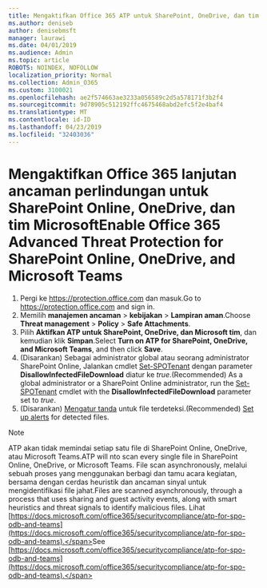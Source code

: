 ```yaml
---
title: Mengaktifkan Office 365 ATP untuk SharePoint, OneDrive, dan tim Microsoft
ms.author: deniseb
author: denisebmsft
manager: laurawi
ms.date: 04/01/2019
ms.audience: Admin
ms.topic: article
ROBOTS: NOINDEX, NOFOLLOW
localization_priority: Normal
ms.collection: Admin_O365
ms.custom: 3100021
ms.openlocfilehash: ae2f574663ae3233a056589c2d5a578171f3b2f4
ms.sourcegitcommit: 9d78905c512192ffc4675468abd2efc5f2e4baf4
ms.translationtype: MT
ms.contentlocale: id-ID
ms.lasthandoff: 04/23/2019
ms.locfileid: "32403036"
---
```

# <a name="enable-office-365-advanced-threat-protection-for-sharepoint-online-onedrive-and-microsoft-teams"></a><span data-ttu-id="4ed92-102">Mengaktifkan Office 365 lanjutan ancaman perlindungan untuk SharePoint Online, OneDrive, dan tim Microsoft</span><span class="sxs-lookup"><span data-stu-id="4ed92-102">Enable Office 365 Advanced Threat Protection for SharePoint Online, OneDrive, and Microsoft Teams</span></span>

1. <span data-ttu-id="4ed92-103">Pergi ke https://protection.office.com dan masuk.</span><span class="sxs-lookup"><span data-stu-id="4ed92-103">Go to https://protection.office.com and sign in.</span></span>
2. <span data-ttu-id="4ed92-104">Memilih **manajemen ancaman** > **kebijakan** > **Lampiran aman**.</span><span class="sxs-lookup"><span data-stu-id="4ed92-104">Choose **Threat management** > **Policy** > **Safe Attachments**.</span></span>
3. <span data-ttu-id="4ed92-105">Pilih **Aktifkan ATP untuk SharePoint, OneDrive, dan Microsoft tim**, dan kemudian klik **Simpan**.</span><span class="sxs-lookup"><span data-stu-id="4ed92-105">Select **Turn on ATP for SharePoint, OneDrive, and Microsoft Teams**, and then click **Save**.</span></span>
4. <span data-ttu-id="4ed92-106">(Disarankan) Sebagai administrator global atau seorang administrator SharePoint Online, Jalankan cmdlet [Set-SPOTenant](https://docs.microsoft.com/powershell/module/sharepoint-online/Set-SPOTenant?view=sharepoint-ps) dengan parameter **DisallowInfectedFileDownload** diatur ke *true*.</span><span class="sxs-lookup"><span data-stu-id="4ed92-106">(Recommended) As a global administrator or a SharePoint Online administrator, run the [Set-SPOTenant](https://docs.microsoft.com/powershell/module/sharepoint-online/Set-SPOTenant?view=sharepoint-ps) cmdlet with the **DisallowInfectedFileDownload** parameter set to *true*.</span></span>
5. <span data-ttu-id="4ed92-107">(Disarankan) [Mengatur tanda](https://docs.microsoft.com/office365/securitycompliance/turn-on-atp-for-spo-odb-and-teams#set-up-alerts-for-detected-files) untuk file terdeteksi.</span><span class="sxs-lookup"><span data-stu-id="4ed92-107">(Recommended) [Set up alerts](https://docs.microsoft.com/office365/securitycompliance/turn-on-atp-for-spo-odb-and-teams#set-up-alerts-for-detected-files) for detected files.</span></span>

> [!NOTE]
> <span data-ttu-id="4ed92-108">ATP akan tidak memindai setiap satu file di SharePoint Online, OneDrive, atau Microsoft Teams.</span><span class="sxs-lookup"><span data-stu-id="4ed92-108">ATP will nto scan every single file in SharePoint Online, OneDrive, or Microsoft Teams.</span></span> <span data-ttu-id="4ed92-109">File scan asynchronously, melalui sebuah proses yang menggunakan berbagi dan tamu acara kegiatan, bersama dengan cerdas heuristik dan ancaman sinyal untuk mengidentifikasi file jahat.</span><span class="sxs-lookup"><span data-stu-id="4ed92-109">Files are scanned asynchronously, through a process that uses sharing and guest activity events, along with smart heuristics and threat signals to identify malicious files.</span></span> <span data-ttu-id="4ed92-110">Lihat [https://docs.microsoft.com/office365/securitycompliance/atp-for-spo-odb-and-teams](https://docs.microsoft.com/office365/securitycompliance/atp-for-spo-odb-and-teams).</span><span class="sxs-lookup"><span data-stu-id="4ed92-110">See [https://docs.microsoft.com/office365/securitycompliance/atp-for-spo-odb-and-teams](https://docs.microsoft.com/office365/securitycompliance/atp-for-spo-odb-and-teams).</span></span>